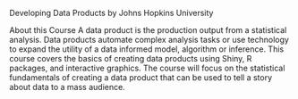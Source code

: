 Developing Data Products by Johns Hopkins University

About this Course
A data product is the production output from a statistical analysis. 
Data products automate complex analysis tasks or use technology to expand the utility of a data informed model, algorithm or inference. 
This course covers the basics of creating data products using Shiny, R packages, and interactive graphics. 
The course will focus on the statistical fundamentals of creating a data product that can be used to tell a story about data to a mass audience.
